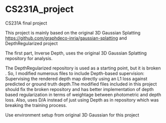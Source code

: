 # CS231A_project
CS231A final project

This project is mainly based on the original 3D Gaussian Splatting https://github.com/graphdeco-inria/gaussian-splatting and DepthRegularized project

The first part, Inverse Depth, uses the original 3D Gaussian Splatting repository for analysis.
 
The DepthRegularized repository is used as a starting point, but it is broken . So, I modified numerous files to include Depth-based supervision: Supervising the rendered
depth map directly using an L1 loss against predicted or ground truth depth.The modified files included in this project should fix the broken repository and has better implementation of depth based regularization in terms of weightage between photometric and depth loss. Also, uses D/A instead of just using Depth as in repository which was breaking the training process.

Use environment setup from original 3D Gaussian for this project
